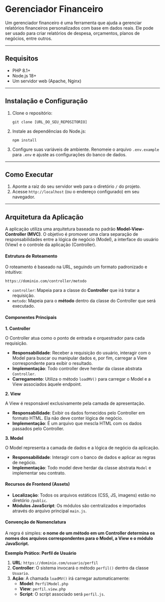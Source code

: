 # Gerenciador Financeiro

Um gerenciador financeiro é uma ferramenta que ajuda a gerenciar relatórios financeiros personalizados com base em dados reais. Ele pode ser usado para criar relatórios de despesa, orçamentos, planos de negócios, entre outros.

---

## Requisitos

*   PHP 8.1+
*   Node.js 18+
*   Um servidor web (Apache, Nginx)

---

## Instalação e Configuração

1.  Clone o repositório:
    ```
    git clone [URL_DO_SEU_REPOSITORIO]
    ```
2.  Instale as dependências do Node.js:
    ```
    npm install
    ```
3.  Configure suas variáveis de ambiente. Renomeie o arquivo `.env.example` para `.env` e ajuste as configurações do banco de dados.

---

## Como Executar

1.  Aponte a raiz do seu servidor web para o diretório `/` do projeto.
2.  Acesse `http://localhost` (ou o endereço configurado) em seu navegador.

---

## Arquitetura da Aplicação

A aplicação utiliza uma arquitetura baseada no padrão **Model-View-Controller (MVC)**. O objetivo é promover uma clara separação de responsabilidades entre a lógica de negócio (Model), a interface do usuário (View) e o controle da aplicação (Controller).

#### **Estrutura de Roteamento**

O roteamento é baseado na URL, seguindo um formato padronizado e intuitivo:

`https://dominio.com/controller/metodo`

*   `controller`: Mapeia para a classe do **Controller** que irá tratar a requisição.
*   `metodo`: Mapeia para o **método** dentro da classe do Controller que será executado.

#### **Componentes Principais**

**1. Controller**

O Controller atua como o ponto de entrada e orquestrador para cada requisição.

*   **Responsabilidade**: Receber a requisição do usuário, interagir com o Model para buscar ou manipular dados e, por fim, carregar a View correspondente para exibir o resultado.
*   **Implementação**: Todo controller deve herdar da classe abstrata `Controller`.
*   **Carregamento**: Utiliza o método `loadMV()` para carregar o Model e a View associados àquele endpoint.

**2. View**

A View é responsável exclusivamente pela camada de apresentação.

*   **Responsabilidade**: Exibir os dados fornecidos pelo Controller em formato HTML. Ela não deve conter lógica de negócio.
*   **Implementação**: É um arquivo que mescla HTML com os dados passados pelo Controller.

**3. Model**

O Model representa a camada de dados e a lógica de negócio da aplicação.

*   **Responsabilidade**: Interagir com o banco de dados e aplicar as regras de negócio.
*   **Implementação**: Todo model deve herdar da classe abstrata `Model` e implementar seu contrato.

#### **Recursos de Frontend (Assets)**

*   **Localização**: Todos os arquivos estáticos (CSS, JS, imagens) estão no diretório `/public`.
*   **Módulos JavaScript**: Os módulos são centralizados e importados através do arquivo principal `main.js`.

#### **Convenção de Nomenclatura**

A regra é simples: **o nome de um método em um Controller determina os nomes dos arquivos correspondentes para o Model, a View e o módulo JavaScript.**

**Exemplo Prático: Perfil de Usuário**

1.  **URL**: `https://dominio.com/usuario/perfil`
2.  **Controller**: O sistema invocará o método `perfil()` dentro da classe `Usuario`.
3.  **Ação**: A chamada `loadMV()` irá carregar automaticamente:
    *   **Model**: `PerfilModel.php`
    *   **View**: `perfil.view.php`
    *   **Script**: O script associado será `perfil.js`.